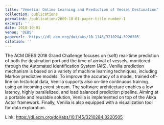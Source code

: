 ```yaml
---
title: "Venelia: Online Learning and Prediction of Vessel Destination"
collection: publications
permalink: /publication/2009-10-01-paper-title-number-1
excerpt: ''
date: 2018-10-01
venue: 'DEBS'
paperurl: 'https://dl.acm.org/doi/abs/10.1145/3210284.3220505'
citation: ''
---
```


The ACM DEBS 2018 Grand Challenge focuses on (soft) real-time prediction of both the destination port and the time of arrival of vessels, monitored through the Automated Identification System (AIS). Venilia prediction mechanism is based on a variety of machine learning techniques, including Markov predictive models. To improve the accuracy of a model, trained off-line on historical data, Venilia supports also on-line continuous training using an incoming event stream. The software architecture enables a low latency, highly parallelized, and load balanced prediction pipeline. Aiming at a portable and reusable solution, Venilia is implemented on top of the Akka Actor framework. Finally, Venilia is also equipped with a visualization tool for data exploration.

Link: https://dl.acm.org/doi/abs/10.1145/3210284.3220505
